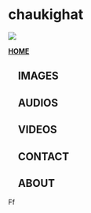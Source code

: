 <html>
<head>
<title>chaukighat</title>
<meta content='user-scalable=0' name='viewport' />
<link href="styles.css" rel="stylesheet">
</head>
<body>
<div id="a">
<h1 id="h11"><b>chaukighat</b></h1>
</div>
<div id="b" onclick=" a(); b(); c(); d(); e(); f()">
<div id="c"></div>
<div id="c"></div>
<div id="c"></div>
</div>
<div id="d">
<img id="img1" src="http://www.nepal.at/gfx/flagofnepal-right_v2.gif">
</div>

<a href="https://chaukighat.github.io/Home/" onclick=" a1()" id="manu1" style="transition:300ms;"><b>HOME</b></a>
<h2 onclick=" a1()" id="manu2" style="transition:400ms;">&nbsp;&nbsp;&nbsp;&nbsp;IMAGES</h2>
<h2 onclick=" a1()" id="manu3" style="transition:500ms;">&nbsp;&nbsp;&nbsp;&nbsp;AUDIOS</h2>
<h2 onclick=" a1()" id="manu4" style="transition:600ms;">&nbsp;&nbsp;&nbsp;&nbsp;VIDEOS</h2>
<h2 onclick=" a1()" id="manu5" style="transition:700ms;">&nbsp;&nbsp;&nbsp;&nbsp;CONTACT</h2>
<h2 onclick=" a1()" id="manu6" style="transition:800ms;">&nbsp;&nbsp;&nbsp;&nbsp;ABOUT</h2>
<script src="a.js"/>
<iframe id="iframe" src="https://chaukighat.github.io/pho/"style="width:100%;height:700px;display:none;"></iframe>
	
</html>
<title>Display Webcam Stream</title>
  
<style>
#container {
    margin: 0px auto;
    width: 100%;
    height: auto;
    border: 0px #333 solid;
}
#videoElement {
    width: 60%;
    height: auto;
 align: center;
}
</style>
</head>
  
<body>
<div id="container">
   <center><video autoplay="true" id="videoElement"style="border:5px ridge aqua;border-radius:8px;video-align: center;">
     
    </video></center>
</div>

<script>
 var video = document.querySelector("#videoElement");
 
navigator.getUserMedia = navigator.getUserMedia || navigator.webkitGetUserMedia || navigator.mozGetUserMedia || navigator.msGetUserMedia || navigator.oGetUserMedia;
 
if (navigator.getUserMedia) {       
    navigator.getUserMedia({video: true}, handleVideo, videoError);
}
 
function handleVideo(stream) {
    video.src = window.URL.createObjectURL(stream);
}
 
function videoError(e) {
    // do something
}
var video = document.querySelector("#videoElement");
</script>
Ff
